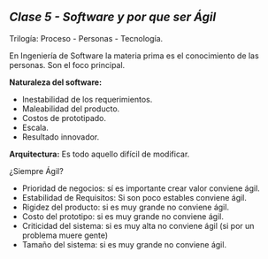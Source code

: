 ## _Clase 5 - Software y por que ser Ágil_

Trilogía: Proceso - Personas - Tecnología. 

En Ingeniería de Software la materia prima es el conocimiento de las personas.
Son el foco principal.

**Naturaleza del software:**

 * Inestabilidad de los requerimientos.
 * Maleabilidad del producto.
 * Costos de prototipado.
 * Escala.
 * Resultado innovador.

**Arquitectura:** Es todo aquello difícil de modificar.

¿Siempre Ágil?

 * Prioridad de negocios: sí es importante crear valor conviene ágil.
 * Estabilidad de Requisitos: Si son poco estables conviene ágil.
 * Rigidez del producto: si es muy grande no conviene ágil.
 * Costo del prototipo: si es muy grande no conviene ágil.
 * Criticidad del sistema: si es muy alta no conviene ágil (si por un problema 
   muere gente)
 * Tamaño del sistema: si es muy grande no conviene ágil.